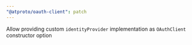 ```yaml
---
"@atproto/oauth-client": patch
---
```


Allow providing custom `identityProvider` implementation as `OAuthClient` constructor option
